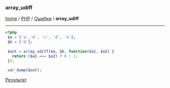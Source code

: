 ### array_udiff
[home][go-home] / [PHP][go-php] / [Ошибки][go-php-error] / **array_udiff**

---

```php
<?php 
 $a = ['a','b', 'c', 'd', 'e'];
 $b = ['d'];
 
 $out = array_udiff($a, $b, function($a1, $a2) {
   return ($a1 === $a2) ? 0 : 1;
 });
 
 var_dump($out);
 ```

[Результат][php-error-array_udiff-result]

[php-error-array_udiff-result]: ./result/array_udiff.md

[go-home]: ../../index.md
[go-php]: ../index.md
[go-php-error]: ./index.md
